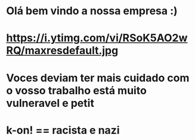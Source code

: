 # Olá bem vindo a nossa empresa :)
# https://i.ytimg.com/vi/RSoK5AO2wRQ/maxresdefault.jpg
# Voces deviam ter mais cuidado com o vosso trabalho está muito vulneravel e petit
# k-on! == racista e nazi
